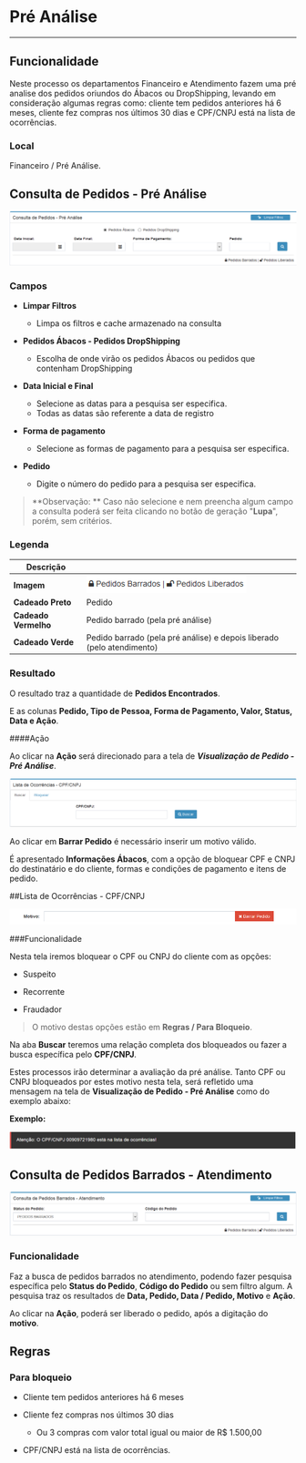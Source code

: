 # Pré Análise

---

## Funcionalidade

Neste processo os departamentos Financeiro e Atendimento fazem uma pré analise dos pedidos oriundos do Ábacos ou DropShipping, levando em consideração algumas regras como: cliente tem pedidos anteriores há 6 meses, cliente fez compras nos últimos 30 dias e CPF/CNPJ está na lista de ocorrências.

### Local

Financeiro / Pré Análise.

## Consulta de Pedidos - Pré Análise

![](/assets/img01.png)

### Campos

* **Limpar Filtros**

	* Limpa os filtros e cache armazenado na consulta

* **Pedidos Ábacos - Pedidos DropShipping**

	* Escolha de onde virão os pedidos Ábacos ou pedidos que contenham DropShipping

* **Data Inicial e Final**

	* Selecione as datas para a pesquisa ser especifica.
	* Todas as datas são referente a data de registro

* **Forma de pagamento**

	* Selecione as formas de pagamento para a pesquisa ser especifica.

* **Pedido**

	* Digite o número do pedido para a pesquisa ser especifica.

> **Observação: ** Caso não selecione e nem preencha algum campo a consulta poderá ser feita clicando no botão de geração "**Lupa**", porém, sem critérios.

### Legenda

|Descrição|  |
|--|--|
|**Imagem**|![](/assets/preAnalise02.png)|
|**Cadeado Preto**| Pedido|
|**Cadeado Vermelho**|Pedido barrado (pela pré análise)|
|**Cadeado Verde**|Pedido barrado (pela pré análise) e depois liberado (pelo atendimento)|

### Resultado

O resultado traz a quantidade de **Pedidos Encontrados**.

E as colunas **Pedido, Tipo de Pessoa, Forma de Pagamento, Valor, Status, Data **e** Ação**.


####Ação

Ao clicar na **Ação** será direcionado para a tela de ***Visualização de Pedido - Pré Análise***.

![](/assets/preAnalise03.png)

Ao clicar em **Barrar Pedido** é necessário inserir um motivo válido.

É apresentado **Informações Ábacos**, com a opção de bloquear CPF e CNPJ do destinatário e do cliente, formas e condições de pagamento e itens de pedido.

##Lista de Ocorrências - CPF/CNPJ

![](/assets/preAnalise04.png)

###Funcionalidade

Nesta tela iremos bloquear o CPF ou CNPJ do cliente com as opções:

* Suspeito

* Recorrente

* Fraudador


> O motivo destas opções estão em **Regras / Para Bloqueio**.

Na aba **Buscar** teremos uma relação completa dos bloqueados ou fazer a busca específica pelo **CPF/CNPJ**.

Estes processos irão determinar a avaliação da pré análise. Tanto CPF ou CNPJ bloqueados por estes motivo nesta tela, será refletido uma mensagem na tela de **Visualização de Pedido - Pré Análise** como do exemplo abaixo:

**Exemplo:**

![](/assets/preAnalise06.png)

## Consulta de Pedidos Barrados - Atendimento

![](/assets/preAnalise05.png)

### Funcionalidade

Faz a busca de pedidos barrados no atendimento, podendo fazer pesquisa específica pelo **Status do Pedido**, **Código do Pedido** ou sem filtro algum. A pesquisa traz os resultados de **Data, Pedido, Data / Pedido, Motivo** e **Ação**.

Ao clicar na **Ação**, poderá ser liberado o pedido, após a digitação do **motivo**.

## Regras

### Para bloqueio

* Cliente tem pedidos anteriores há 6 meses

* Cliente fez compras nos últimos 30 dias

	* Ou 3 compras com valor total igual ou maior de R$ 1.500,00

* CPF/CNPJ está na lista de ocorrências.